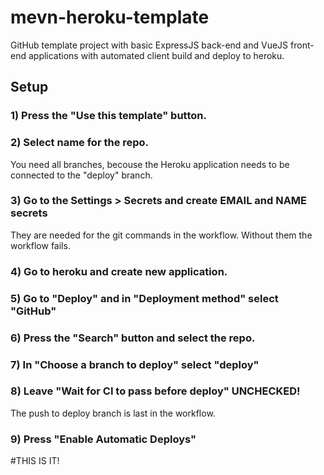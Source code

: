 # mevn-heroku-template
GitHub template project with basic ExpressJS back-end and VueJS front-end applications with automated client build and deploy to heroku.

## Setup
### 1) Press the "Use this template" button.
### 2) Select name for the repo.
You need all branches, becouse the Heroku application needs to be connected to the "deploy" branch.
### 3) Go to the Settings > Secrets and create EMAIL and NAME secrets
They are needed for the git commands in the workflow. Without them the workflow fails.
### 4) Go to heroku and create new application.
### 5) Go to "Deploy" and in "Deployment method" select "GitHub"
### 6) Press the "Search" button and select the repo.
### 7) In "Choose a branch to deploy" select "deploy"
### 8) Leave "Wait for CI to pass before deploy" UNCHECKED!
The push to deploy branch is last in the workflow.
### 9) Press "Enable Automatic Deploys"

#THIS IS IT!
